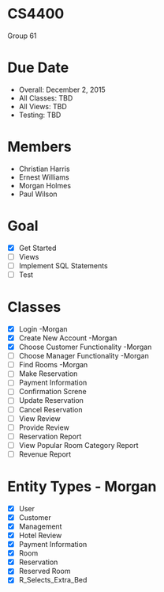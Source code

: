 # CS4400
Group 61

Due Date
================
- Overall: December 2, 2015
- All Classes: TBD
- All Views: TBD
- Testing: TBD

Members
================
- Christian Harris
- Ernest Williams
- Morgan Holmes
- Paul Wilson

Goal
================
- [x] Get Started
- [ ] Views
- [ ] Implement SQL Statements
- [ ] Test

Classes
================
- [x] Login -Morgan
- [x] Create New Account -Morgan
- [x] Choose Customer Functionality -Morgan
- [ ] Choose Manager Functionality -Morgan
- [ ] Find Rooms -Morgan
- [ ] Make Reservation
- [ ] Payment Information
- [ ] Confirmation Screne
- [ ] Update Reservation
- [ ] Cancel Reservation
- [ ] View Review
- [ ] Provide Review
- [ ] Reservation Report
- [ ] View Popular Room Category Report
- [ ] Revenue Report

Entity Types - Morgan
================
- [x] User
- [x] Customer
- [x] Management
- [x] Hotel Review
- [x] Payment Information
- [x] Room 
- [x] Reservation
- [x] Reserved Room
- [x] R_Selects_Extra_Bed

